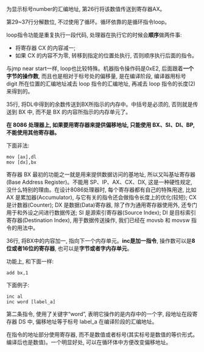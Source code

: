 为显示标号number的汇编地址, 第26行将该数值传送到寄存器AX。

第29~37行分解数位, 不过使用了循环。循环依靠的是循环指令loop。

loop指令功能是重复执行一段代码, 处理器在执行它的时候会**顺序**做两件事: 

- 将寄存器 CX 的内容减一; 
- 如果 CX 的内容不为零, 转移到指定的位置处执行, 否则顺序执行后面的指令。

与jmp near start一样, loop也比较特殊。机器指令操作码是0xE2, 后面跟着**一个字节的操作数**, 而且也是相对于标号处的偏移量, 是在编译阶段, 编译器用标号 digit 所在位置的汇编地址减去 loop 指令的汇编地址, 再减去 loop 指令的长度(2)来得到的。

35行, 将DL中得到的余数传送到BX所指示的内存中。中括号是必须的, 否则就是传送到 BX 中, 而不是 BX 的内容所指示的内存单元了。

**在 8086 处理器上, 如果要用寄存器来提供偏移地址, 只能使用 BX、SI、DI、BP, 不能使用其他寄存器。**

下面非法: 

```
mov [ax],dl
mov [dx],bx
```

寄存器 BX 最初的功能之一就是用来提供数据访问的基地址, 所以又叫基址寄存器(Base Address Register)。不能用 SP、IP、AX、CX、DX, 这是一种硬性规定, 没什么特别的理由。在设计8086处理器时, 每个寄存器都有自己的特殊用途, 比如 AX 是累加器(Accumulator), 与它有关的指令还会做指令长度上的优化(较短); CX 是计数器(Counter); DX 是数据(Data)寄存器, 除了作为通用寄存器使用外, 还专门用于和外设之间进行数据传送; SI 是源索引寄存器(Source Index); DI 是目标索引寄存器(Destination Index), 用于数据传送操作, 我们已经在 movsb 和 movsw 指令的用法中。

36行, 将BX中的内容加一, 指向下一个内存单元。**inc是加一指令**, 操作数可以是**8位或者16位的寄存器**, 也可以是**字节或者字内存单元**。

功能上, 和下面一样: 

```
add bx,1
```

下面例子: 

```
inc al
inc word [label_a]
```

第二条指令, 使用了关键字“word”, 表明它操作的是内存中的一个字, 段地址在段寄存器 DS 中, 偏移地址等于标号 label_a 在编译阶段的汇编地址。

在指令的地址部分使用寄存器, 而不是数值或者标号(其实标号是数值的等价形式。编译后也是数值)。一个明显好处, 可以在循环体中方便改变偏移地址。